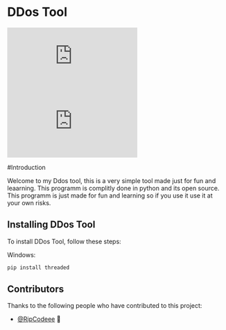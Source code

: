 # DDos Tool

<!--- These are examples. See https://shields.io for others or to customize this set of shields. You might want to include dependencies, project status and licence info here --->
![GitHub repo size](https://img.shields.io/github/repo-size/scottydocs/README-template.md)
![GitHub contributors](https://img.shields.io/github/contributors/scottydocs/README-template.md)

#Introduction

Welcome to my Ddos tool, this is a very simple 
tool made just for fun and leaarning.
This programm is complitly done in python and 
its open source.
This programm is just made for fun and learning 
so if you use it use it at your own risks.

## Installing DDos Tool

To install DDos Tool, follow these steps:

Windows:
```bash
pip install threaded
```

## Contributors

Thanks to the following people who have contributed to this project:

* [@RipCodeee](https://github.com/RipCodeee) 📖

